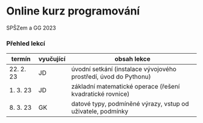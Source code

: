 # Online kurz programování

SPŠZem a GG 2023

### Přehled lekcí

| termín      | vyučující | obsah lekce |
| ----------- | ----------| ----------- |
| 22. 2. 23   | JD        | úvodní setkání (instalace vývojového prostředí, úvod do Pythonu)  |
| 1. 3. 23    | JD        | základní matematické operace (řešení kvadratické rovnice)         |
| 8. 3. 23    | GK        | datové typy, podmíněné výrazy, vstup od uživatele, podmínky       |


